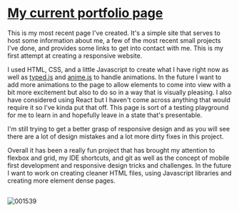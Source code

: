 # [My current portfolio page](ijustwebdev.github.io)
  This is my most recent page I've created. It's a simple site that serves to host some information about me, a few of the most recent small projects I've done, and provides some links to get into contact with me. This is my first attempt at creating a responsive website.

  I used HTML, CSS, and a little Javascript to create what I have right now as well as [typed.js](https://github.com/mattboldt/typed.js/) and [anime.js](https://github.com/juliangarnier/anime/) to handle animations. In the future I want to add more animations to the page to allow elements to come into view with a bit more excitement but also to do so in a way that is visually pleasing. I also have considered using React but I haven't come across anything that would require it so I've kinda put that off. This page is sort of a testing playground for me to learn in and hopefully leave in a state that's presentable. 

  I'm still trying to get a better grasp of responsive design and as you will see there are a lot of design mistakes and a lot more dirty fixes in this project. 
  
  Overall it has been a really fun project that has brought my attention to flexbox and grid, my IDE shortcuts, and git as well as the concept of mobile first development and responsive design tricks and challenges. In the future I want to work on creating cleaner HTML files, using Javascript libraries and creating more element dense pages. 
##
![001539](https://user-images.githubusercontent.com/50127921/156496432-e09bae45-6cbe-41aa-bc2e-7be80b0c34b7.png)
